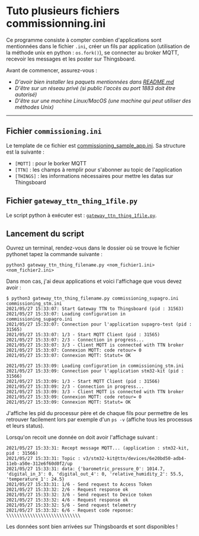 # Tuto plusieurs fichiers commissionning.ini

Ce programme consiste à compter combien d'applications sont mentionnées dans le fichier `.ini`, créer un fils par application (utilisation de la méthode unix en python : `os.fork()`), se connecter au broker MQTT, recevoir les messages et les poster sur Thingsboard.

Avant de commencer, assurez-vous :
- *D'avoir bien installer les paquets mentionnées dans [README.md](https://github.com/GauthierBct/gateway-ttn-thingsboard-many-apps#installation-des-librairies)*
- *D'être sur un réseau privé (si public l'accès au port 1883 doit être autorisé)*
- *D'être sur une machine Linux/MacOS (une machine qui peut utiliser des méthodes Unix)*
---

## Fichier `commissioning.ini`
Le template de ce fichier est [commissioning_sample_app.ini](https://github.com/GauthierBct/gateway-ttn-thingsboard-many-apps/blob/main/commissioning_sample_app.ini). Sa structure est la suivante :
- `[MQTT]` : pour le borker MQTT
- `[TTN]` : les champs à remplir pour s'abonner au topic de l'application
- `[THINGS]` : les informations nécessaires pour mettre les datas sur Thingsboard

## Fichier `gateway_ttn_thing_1file.py`
Le script python à exécuter est : [`gateway_ttn_thing_1file.py`](https://github.com/GauthierBct/gateway-ttn-thingsboard-many-apps/blob/main/gateway_ttn_thing_1file.py).

## Lancement du script
Ouvrez un terminal, rendez-vous dans le dossier où se trouve le fichier pythonet tapez la commande suivante :
```
python3 gateway_ttn_thing_filename.py <nom_fichier1.ini> <nom_fichier2.ini>
```

Dans mon cas, j'ai deux applications et voici l'affichage que vous devez avoir :
```
$ python3 gateway_ttn_thing_filename.py commissioning_supagro.ini commissioning_stm.ini
2021/05/27 15:33:07: Start Gateway TTN to Thingsboard (pid : 31563)
2021/05/27 15:33:07: Loading configuration in commissioning_supagro.ini
2021/05/27 15:33:07: Connection pour l'application supagro-test (pid : 31565)
2021/05/27 15:33:07: 1/3 - Start MQTT Client (pid : 31565)
2021/05/27 15:33:07: 2/3 - Connection in progress...
2021/05/27 15:33:07: 3/3 - Client MQTT is connected with TTN broker
2021/05/27 15:33:07: Connexion MQTT: code retour= 0
2021/05/27 15:33:07: Connexion MQTT: Statut= OK

2021/05/27 15:33:09: Loading configuration in commissioning_stm.ini
2021/05/27 15:33:09: Connection pour l'application stm32-kit (pid : 31566)
2021/05/27 15:33:09: 1/3 - Start MQTT Client (pid : 31566)
2021/05/27 15:33:09: 2/3 - Connection in progress...
2021/05/27 15:33:09: 3/3 - Client MQTT is connected with TTN broker
2021/05/27 15:33:09: Connexion MQTT: code retour= 0
2021/05/27 15:33:09: Connexion MQTT: Statut= OK
```
J'affiche les pid du processur père et de chaque fils pour permettre de les retrouver facilement lors par exemple d'un `ps -v` (affiche tous les processus et leurs status).

Lorsqu'on recoit une donnée on doit avoir l'affichage suivant :
```
2021/05/27 15:33:31: Recept message MQTT... (application : stm32-kit, pid : 31566)
2021/05/27 15:33:31: Topic : v3/stm32-kit@ttn/devices/6e20bd50-adb4-11eb-a50e-312e6f60d0f2/up
2021/05/27 15:33:31: data: {'barometric_pressure_0': 1014.7, 'digital_in_3': 0, 'digital_out_4': 0, 'relative_humidity_2': 55.5, 'temperature_1': 24.5}
2021/05/27 15:33:31: 1/6 - Send request to Access Token
2021/05/27 15:33:32: 2/6 - Request response ok
2021/05/27 15:33:32: 3/6 - Send request to Device token
2021/05/27 15:33:32: 4/6 - Request response ok
2021/05/27 15:33:32: 5/6 - Send request telemetry
2021/05/27 15:33:32: 6/6 - Request code reponse:
\\\\\\\\\\\\\\\\\\\\\\\\\\\\
```
Les données sont bien arrivées sur Thingsboards et sont disponibles !
